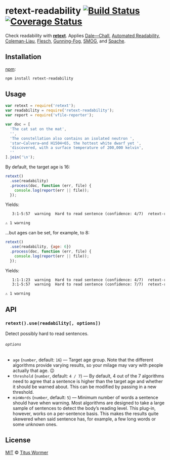 # retext-readability [![Build Status][travis-badge]][travis] [![Coverage Status][codecov-badge]][codecov]

Check readability with [**retext**][retext].  Applies
[Dale—Chall][dale-chall], [Automated Readability][automated-readability],
[Coleman-Liau][coleman-liau], [Flesch][flesch], [Gunning-Fog][gunning-fog],
[SMOG][smog], and [Spache][spache].

## Installation

[npm][]:

```bash
npm install retext-readability
```

## Usage

```js
var retext = require('retext');
var readability = require('retext-readability');
var report = require('vfile-reporter');

var doc = [
  'The cat sat on the mat',
  '',
  'The constellation also contains an isolated neutron ',
  'star—Calvera—and H1504+65, the hottest white dwarf yet ',
  'discovered, with a surface temperature of 200,000 kelvin',
  ''
].join('\n');
```

By default, the target age is 16:

```js
retext()
  .use(readability)
  .process(doc, function (err, file) {
    console.log(report(err || file));
  });
```

Yields:

```txt
   3:1-5:57  warning  Hard to read sentence (confidence: 4/7)  retext-readability

⚠ 1 warning
```

...but ages can be set, for example, to 8:

```js
retext()
  .use(readability, {age: 6})
  .process(doc, function (err, file) {
    console.log(report(err || file));
  });
```

Yields:

```txt
   1:1-1:23  warning  Hard to read sentence (confidence: 4/7)  retext-readability
   3:1-5:57  warning  Hard to read sentence (confidence: 7/7)  retext-readability

⚠ 1 warning
```

## API

### `retext().use(readability[, options])`

Detect possibly hard to read sentences.

###### `options`

*   `age` (`number`, default: `16`)
    — Target age group.  Note that the different algorithms
    provide varying results, so your milage may vary with
    people actually that age.  :wink:
*   `threshold` (`number`, default: `4 / 7`)
    — By default, 4 out of the 7 algorithms need to agree that
    a sentence is higher than the target age and whether it should
    be warned about.  This can be modified by passing in a new
    threshold.
*   `minWords` (`number`, default: `5`)
    — Minimum number of words a sentence should have when warning.
    Most algorithms are designed to take a large sample of
    sentences to detect the body’s reading level.  This plug-in,
    however, works on a per-sentence basis.  This makes the results
    quite skewered when said sentence has, for example, a few long
    words or some unknown ones.

## License

[MIT][license] © [Titus Wormer][author]

<!-- Definitions -->

[travis-badge]: https://img.shields.io/travis/wooorm/retext-readability.svg

[travis]: https://travis-ci.org/wooorm/retext-readability

[codecov-badge]: https://img.shields.io/codecov/c/github/wooorm/retext-readability.svg

[codecov]: https://codecov.io/github/wooorm/retext-readability

[npm]: https://docs.npmjs.com/cli/install

[license]: LICENSE

[author]: http://wooorm.com

[retext]: https://github.com/wooorm/retext

[dale-chall]: https://github.com/wooorm/dale-chall-formula

[automated-readability]: https://github.com/wooorm/automated-readability

[coleman-liau]: https://github.com/wooorm/coleman-liau

[flesch]: https://github.com/wooorm/flesch

[gunning-fog]: https://github.com/wooorm/gunning-fog

[spache]: https://github.com/wooorm/spache-formula

[smog]: https://github.com/wooorm/smog-formula
